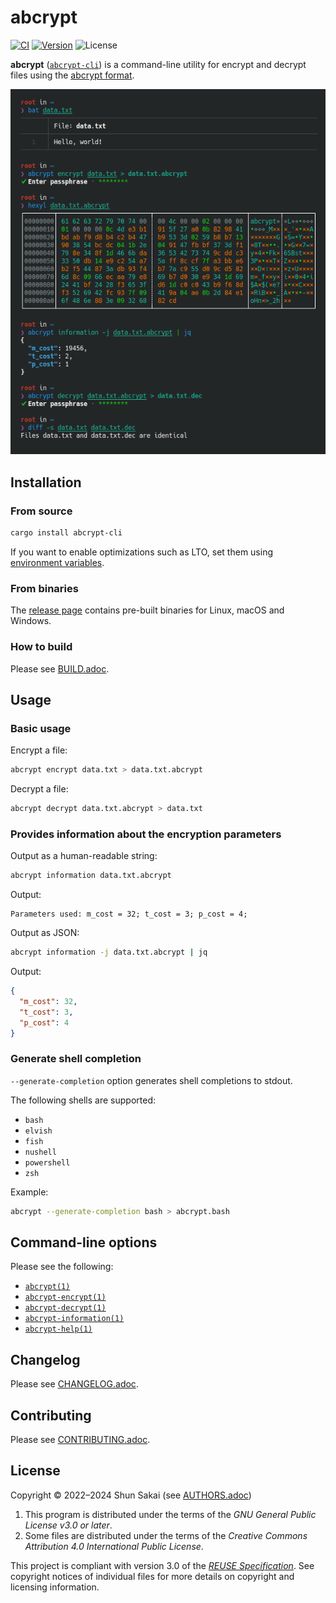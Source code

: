 <!--
SPDX-FileCopyrightText: 2022 Shun Sakai

SPDX-License-Identifier: GPL-3.0-or-later
-->

# abcrypt

[![CI][ci-badge]][ci-url]
[![Version][version-badge]][version-url]
![License][license-badge]

**abcrypt** ([`abcrypt-cli`][version-url]) is a command-line utility for
encrypt and decrypt files using the [abcrypt format].

![Screenshot of abcrypt](assets/screenshot.webp)

## Installation

### From source

```sh
cargo install abcrypt-cli
```

If you want to enable optimizations such as LTO, set them using [environment
variables].

### From binaries

The [release page] contains pre-built binaries for Linux, macOS and Windows.

### How to build

Please see [BUILD.adoc].

## Usage

### Basic usage

Encrypt a file:

```sh
abcrypt encrypt data.txt > data.txt.abcrypt
```

Decrypt a file:

```sh
abcrypt decrypt data.txt.abcrypt > data.txt
```

### Provides information about the encryption parameters

Output as a human-readable string:

```sh
abcrypt information data.txt.abcrypt
```

Output:

```text
Parameters used: m_cost = 32; t_cost = 3; p_cost = 4;
```

Output as JSON:

```sh
abcrypt information -j data.txt.abcrypt | jq
```

Output:

```json
{
  "m_cost": 32,
  "t_cost": 3,
  "p_cost": 4
}
```

### Generate shell completion

`--generate-completion` option generates shell completions to stdout.

The following shells are supported:

- `bash`
- `elvish`
- `fish`
- `nushell`
- `powershell`
- `zsh`

Example:

```sh
abcrypt --generate-completion bash > abcrypt.bash
```

## Command-line options

Please see the following:

- [`abcrypt(1)`]
- [`abcrypt-encrypt(1)`]
- [`abcrypt-decrypt(1)`]
- [`abcrypt-information(1)`]
- [`abcrypt-help(1)`]

## Changelog

Please see [CHANGELOG.adoc].

## Contributing

Please see [CONTRIBUTING.adoc].

## License

Copyright &copy; 2022&ndash;2024 Shun Sakai (see [AUTHORS.adoc])

1. This program is distributed under the terms of the _GNU General Public
   License v3.0 or later_.
2. Some files are distributed under the terms of the _Creative Commons
   Attribution 4.0 International Public License_.

This project is compliant with version 3.0 of the [_REUSE Specification_]. See
copyright notices of individual files for more details on copyright and
licensing information.

[ci-badge]: https://img.shields.io/github/actions/workflow/status/sorairolake/abcrypt/CI.yaml?branch=develop&label=CI&logo=github&style=for-the-badge
[ci-url]: https://github.com/sorairolake/abcrypt/actions?query=branch%3Adevelop+workflow%3ACI++
[version-badge]: https://img.shields.io/crates/v/abcrypt-cli?style=for-the-badge
[version-url]: https://crates.io/crates/abcrypt-cli
[license-badge]: https://img.shields.io/crates/l/abcrypt-cli?style=for-the-badge
[abcrypt format]: ../../docs/spec/FORMAT.adoc
[environment variables]: https://doc.rust-lang.org/cargo/reference/environment-variables.html#configuration-environment-variables
[release page]: https://github.com/sorairolake/abcrypt/releases
[BUILD.adoc]: BUILD.adoc
[`abcrypt(1)`]: https://sorairolake.github.io/abcrypt/book/cli/man/man1/abcrypt.1.html
[`abcrypt-encrypt(1)`]: https://sorairolake.github.io/abcrypt/book/cli/man/man1/abcrypt-encrypt.1.html
[`abcrypt-decrypt(1)`]: https://sorairolake.github.io/abcrypt/book/cli/man/man1/abcrypt-decrypt.1.html
[`abcrypt-information(1)`]: https://sorairolake.github.io/abcrypt/book/cli/man/man1/abcrypt-information.1.html
[`abcrypt-help(1)`]: https://sorairolake.github.io/abcrypt/book/cli/man/man1/abcrypt-help.1.html
[CHANGELOG.adoc]: CHANGELOG.adoc
[CONTRIBUTING.adoc]: ../../CONTRIBUTING.adoc
[AUTHORS.adoc]: ../../AUTHORS.adoc
[_REUSE Specification_]: https://reuse.software/spec/
